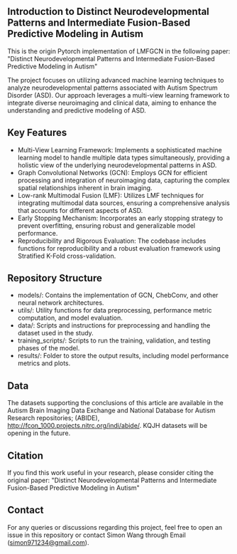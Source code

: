 ## Introduction to Distinct Neurodevelopmental Patterns and Intermediate Fusion-Based Predictive Modeling in Autism

This is the origin Pytorch implementation of LMFGCN in the following paper:
"Distinct Neurodevelopmental Patterns and Intermediate Fusion-Based Predictive Modeling in Autism"

The project focuses on utilizing advanced machine learning techniques to analyze neurodevelopmental patterns associated with Autism Spectrum Disorder (ASD). Our approach leverages a multi-view learning framework to integrate diverse neuroimaging and clinical data, aiming to enhance the understanding and predictive modeling of ASD.

## Key Features
- Multi-View Learning Framework: Implements a sophisticated machine learning model to handle multiple data types simultaneously, providing a holistic view of the underlying neurodevelopmental patterns in ASD.
- Graph Convolutional Networks (GCN): Employs GCN for efficient processing and integration of neuroimaging data, capturing the complex spatial relationships inherent in brain imaging.
- Low-rank Multimodal Fusion (LMF): Utilizes LMF techniques for integrating multimodal data sources, ensuring a comprehensive analysis that accounts for different aspects of ASD.
- Early Stopping Mechanism: Incorporates an early stopping strategy to prevent overfitting, ensuring robust and generalizable model performance.
- Reproducibility and Rigorous Evaluation: The codebase includes functions for reproducibility and a robust evaluation framework using Stratified K-Fold cross-validation.

## Repository Structure
- models/: Contains the implementation of GCN, ChebConv, and other neural network architectures.
- utils/: Utility functions for data preprocessing, performance metric computation, and model evaluation.
- data/: Scripts and instructions for preprocessing and handling the dataset used in the study.
- training_scripts/: Scripts to run the training, validation, and testing phases of the model.
- results/: Folder to store the output results, including model performance metrics and plots.

## Data
The datasets supporting the conclusions of this article are available in the Autism Brain Imaging Data Exchange
and National Database for Autism Research repositories; (ABIDE), http://fcon_1000.projects.nitrc.org/indi/abide/.
KQJH datasets will be opening in the future.


## Citation
If you find this work useful in your research, please consider citing the original paper:
"Distinct Neurodevelopmental Patterns and Intermediate Fusion-Based Predictive Modeling in Autism"

## Contact
For any queries or discussions regarding this project, feel free to open an issue in this repository or contact Simon Wang through Email (simon971234@gmail.com).

